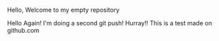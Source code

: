 Hello, Welcome to my empty repository

Hello Again!
I'm doing a second git push! Hurray!!
This is a test made on github.com
